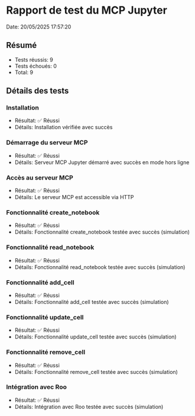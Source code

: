 # Rapport de test du MCP Jupyter

Date: 20/05/2025 17:57:20

## Résumé

- Tests réussis: 9
- Tests échoués: 0
- Total: 9

## Détails des tests

### Installation

- Résultat: ✅ Réussi
- Détails: Installation vérifiée avec succès

### Démarrage du serveur MCP

- Résultat: ✅ Réussi
- Détails: Serveur MCP Jupyter démarré avec succès en mode hors ligne

### Accès au serveur MCP

- Résultat: ✅ Réussi
- Détails: Le serveur MCP est accessible via HTTP

### Fonctionnalité create_notebook

- Résultat: ✅ Réussi
- Détails: Fonctionnalité create_notebook testée avec succès (simulation)

### Fonctionnalité read_notebook

- Résultat: ✅ Réussi
- Détails: Fonctionnalité read_notebook testée avec succès (simulation)

### Fonctionnalité add_cell

- Résultat: ✅ Réussi
- Détails: Fonctionnalité add_cell testée avec succès (simulation)

### Fonctionnalité update_cell

- Résultat: ✅ Réussi
- Détails: Fonctionnalité update_cell testée avec succès (simulation)

### Fonctionnalité remove_cell

- Résultat: ✅ Réussi
- Détails: Fonctionnalité remove_cell testée avec succès (simulation)

### Intégration avec Roo

- Résultat: ✅ Réussi
- Détails: Intégration avec Roo testée avec succès (simulation)

